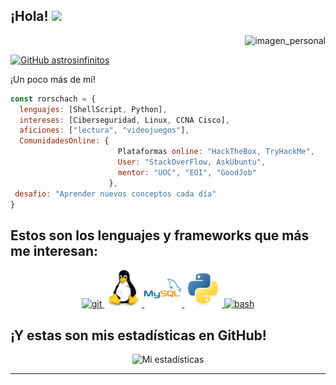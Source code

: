 <h2> ¡Hola! <img src="https://media.giphy.com/media/mGcNjsfWAjY5AEZNw6/giphy.gif" width="50"></h2>
<div align="right">
<img src="https://image.cdn2.seaart.ai/2023-06-27/39020781330501/66f32e178d7babfdb0a9764d930be0b1e9a31316_high.webp" width="180" height="180" alt="imagen_personal"/>
</div>

[![GitHub astrosinfinitos](https://img.shields.io/github/followers/astrosinfinitos?label=follow&style=social)](https://github.com/astrosinfinitos)


¡Un poco más de mí!  

```javascript
const rorschach = {
  lenguajes: [ShellScript, Python],
  intereses: [Ciberseguridad, Linux, CCNA Cisco],
  aficiones: ["lectura", "videojuegos"],
  ComunidadesOnline: {
                        Plataformas online: "HackTheBox, TryHackMe",
                        User: "StackOverFlow, AskUbuntu",
                        mentor: "UOC", "EOI", "GoodJob"
                      },
 desafio: "Aprender nuevos conceptos cada día"
}
```

<h2> Estos son los lenguajes y frameworks que más me interesan: </h2>

<p align="center">
    <a href="https://git-scm.com/" target="_blank" rel="noreferrer">
      <img src="https://www.vectorlogo.zone/logos/git-scm/git-scm-icon.svg" alt="git" width="60" height="60"/>
    </a>
    <a href="https://www.linux.org/" target="_blank" rel="noreferrer">
      <img src="https://raw.githubusercontent.com/devicons/devicon/master/icons/linux/linux-original.svg" alt="linux" width="60" height="60"/>
    </a>
    <a href="https://www.mysql.com/" target="_blank" rel="noreferrer">
        <img src="https://raw.githubusercontent.com/devicons/devicon/master/icons/mysql/mysql-original-wordmark.svg" alt="mysql" width="60" height="60"/>
    </a>
    <a href="https://www.python.org" target="_blank" rel="noreferrer">
        <img src="https://raw.githubusercontent.com/devicons/devicon/master/icons/python/python-original.svg" alt="python" width="60" height="60"/>
    </a>
    <a href="https://www.gnu.org/software/bash/" target="_blank" rel="noreferrer">
        <img src="https://upload.wikimedia.org/wikipedia/commons/thumb/4/4b/Bash_Logo_Colored.svg/1024px-Bash_Logo_Colored.svg.png?20180723054350" alt="bash" width="60" height="60"/>
    </a>
</p> 

<h2> ¡Y estas son mis estadísticas en GitHub! </h2>

<div align="center">
<img src="https://github-readme-stats.vercel.app/api?username=astrosinfinitos&bg_color=000000" alt="Mi estadísticas" style="margin: 0 auto;"/>
</div>


---
